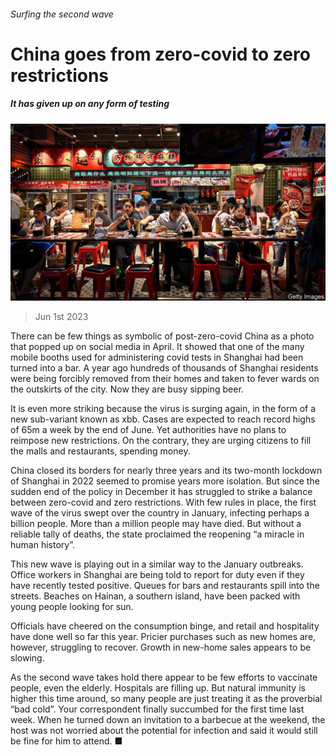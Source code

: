 ###### Surfing the second wave

# China goes from zero-covid to zero restrictions 

##### It has given up on any form of testing 

![image](images/20230603_CNP504.jpg) 

> Jun 1st 2023 

There can be few things as symbolic of post-zero-covid China as a photo that popped up on social media in April. It showed that one of the many mobile booths used for administering covid tests in Shanghai had been turned into a bar. A year ago hundreds of thousands of Shanghai residents were being forcibly removed from their homes and taken to fever wards on the outskirts of the city. Now they are busy sipping beer. 

It is even more striking because the virus is surging again, in the form of a new sub-variant known as xbb. Cases are expected to reach record highs of 65m a week by the end of June. Yet authorities have no plans to reimpose new restrictions. On the contrary, they are urging citizens to fill the malls and restaurants, spending money. 

China closed its borders for nearly three years and its two-month lockdown of Shanghai in 2022 seemed to promise years more isolation. But since the sudden end of the policy in December it has struggled to strike a balance between zero-covid and zero restrictions. With few rules in place, the first wave of the virus swept over the country in January, infecting perhaps a billion people. More than a million people may have died. But without a reliable tally of deaths, the state proclaimed the reopening “a miracle in human history”.

This new wave is playing out in a similar way to the January outbreaks. Office workers in Shanghai are being told to report for duty even if they have recently tested positive. Queues for bars and restaurants spill into the streets. Beaches on Hainan, a southern island, have been packed with young people looking for sun. 

Officials have cheered on the consumption binge, and retail and hospitality have done well so far this year. Pricier purchases such as new homes are, however, struggling to recover. Growth in new-home sales appears to be slowing. 

As the second wave takes hold there appear to be few efforts to vaccinate people, even the elderly. Hospitals are filling up. But natural immunity is higher this time around, so many people are just treating it as the proverbial “bad cold”. Your correspondent finally succumbed for the first time last week. When he turned down an invitation to a barbecue at the weekend, the host was not worried about the potential for infection and said it would still be fine for him to attend. ■



